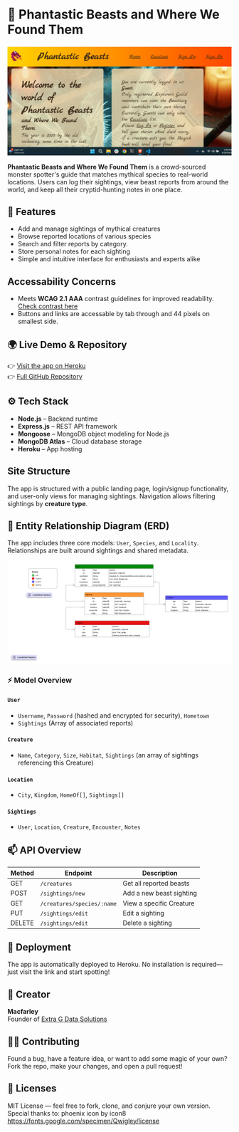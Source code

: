 # 🐉 Phantastic Beasts and Where We Found Them
![Deployed Site Screenshot](/public/images/deployedsitescreenshotPB.png)

**Phantastic Beasts and Where We Found Them** is a crowd-sourced monster spotter's guide that matches mythical species to real-world locations. Users can log their sightings, view beast reports from around the world, and keep all their cryptid-hunting notes in one place.

## 🔮 Features

- Add and manage sightings of mythical creatures  
- Browse reported locations of various species  
- Search and filter reports by category.
- Store personal notes for each sighting  
- Simple and intuitive interface for enthusiasts and experts alike

## Accessability Concerns
- Meets **WCAG 2.1 AAA** contrast guidelines for improved readability. [Check contrast here](https://webaim.org/resources/contrastchecker/?fcolor=3B2A1A&bcolor=F5DEB3)
- Buttons and links are accessable by tab through and 44 pixels on smallest side.

## 🌍 Live Demo & Repository

👉 [Visit the app on Heroku](https://phantastic-beasts-d585c0bc1aa9.herokuapp.com/)  
👉 [Full GitHub Repository](https://github.com/macfarley/Phantastic-Beasts)

## ⚙️ Tech Stack

- **Node.js** – Backend runtime  
- **Express.js** – REST API framework  
- **Mongoose** – MongoDB object modeling for Node.js  
- **MongoDB Atlas** – Cloud database storage  
- **Heroku** – App hosting

## Site Structure

The app is structured with a public landing page, login/signup functionality, and user-only views for managing sightings. Navigation allows filtering sightings by **creature type**.


## 🧬 Entity Relationship Diagram (ERD)

The app includes three core models: `User`, `Species`, and `Locality`. Relationships are built around sightings and shared metadata.

![ERD](/public/images/PB-mvp-ERD.png)

### ⚡ Model Overview

#### `User`
- `Username`, `Password` (hashed and encrypted for security), `Hometown`
- `Sightings` (Array of associated reports)

#### `Creature`
- `Name`, `Category`, `Size`, `Habitat`, `Sightings` (an array of sightings referencing this Creature)

#### `Location`
- `City`, `Kingdom`, `HomeOf[]`, `Sightings[]`

#### `Sightings`
- `User`, `Location`, `Creature`, `Encounter`, `Notes`
## 📫 API Overview

| Method | Endpoint         | Description                    |
|--------|------------------|--------------------------------|
| GET    | `/creatures`        | Get all reported beasts        |
| POST   | `/sightings/new`        | Add a new beast sighting       |
| GET    | `/creatures/species/:name`    | View a specific Creature       |
| PUT    | `/sightings/edit`    | Edit a sighting                |
| DELETE | `/sightings/edit`    | Delete a sighting              |

## 🚀 Deployment

The app is automatically deployed to Heroku. No installation is required—just visit the link and start spotting!

## 👥 Creator

**Macfarley**  
Founder of [Extra G Data Solutions](https://www.linkedin.com/in/travis-mccoy-630775b9/)

## 🧙‍♂️ Contributing

Found a bug, have a feature idea, or want to add some magic of your own?  
Fork the repo, make your changes, and open a pull request!

## 📄 Licenses

MIT License — feel free to fork, clone, and conjure your own version.
Special thanks to: phoenix icon by icon8
https://fonts.google.com/specimen/Qwigley/license
